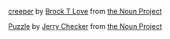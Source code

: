 [creeper](https://thenounproject.com/term/creeper/431729) by [Brock  T Love](https://thenounproject.com/brock.love) from [the Noun Project](https://thenounproject.com)


[Puzzle](https://thenounproject.com/term/puzzle/71832) by [Jerry Checker](https://thenounproject.com/wonderhood) from [the Noun Project](https://thenounproject.com)